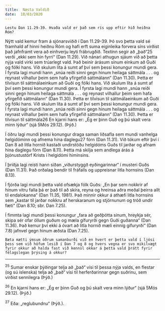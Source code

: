 ```yaml
---
title:  Næsta Valdið
date:  18/03/2020
---
```


`Lestu Dan 11.29-39. Hvaða vald er það sem rís upp eftir hið heiðna Róm?`

Nýtt vald kemur fram á sjónarsviðið í Dan 11.29-39. Þó svo þetta vald sé framhald af hinni heiðnu Róm og hafi erft suma eiginleika forvera síns virðist það jafnframt vera að einhverju leyti frábrugðið. Textinn segir að „það“25 verði „ekki sem hin fyrri“ (Dan 11.29). Við nánari athugun sjáum við að þetta nýja vald virki sem trúarlegt vald. Það beinir árásum sínum einkum að Guði og fólki hans. Við skulum líta á sumt af því sem þessi konungur mundi gera. Í fyrsta lagi mundi hann „snúa reiði sinni gegn hinum heilaga sáttmála . . . og reynast vilhallur þeim sem hafa yfirgefið sáttmálann“ (Dan 11.30). Þetta er tilvísun til sáttmálaeinkum að Guði og fólki hans. Við skulum líta á sumt af því sem þessi konungur mundi gera. Í fyrsta lagi mundi hann „snúa reiði sinni gegn hinum heilaga sáttmála . . . og reynast vilhallur þeim sem hafa yfirgefið sáttmálann“ (Dan 11.30). Þetta er tilvísun til sáttmálaeinkum að Guði og fólki hans. Við skulum líta á sumt af því sem þessi konungur mundi gera. Í fyrsta lagi mundi hann „snúa reiði sinni gegn hinum heilaga sáttmála . . . og reynast vilhallur þeim sem hafa yfirgefið sáttmálann“ (Dan 11.30). Þetta er tilvísun til sáttmála26 En kjarni hans er:  „Ég er þinn Guð og þú skalt vera minn lýður“ (sjá 5Mós 29.12). (Þýð.)

Í öðru lagi mundi þessi konungur draga saman liðsafla sem mundi vanhelga helgidóminn og afnema hina daglegu27 fórn (Dan 11.31). Við tókum eftir því í Dan 8 að litla hornið kastaði undirstöðu helgidóms Guðs til jarðar og afnam hina daglegu fórn (Dan 8.11). Þetta má skilja sem andlega árás á þjónustustörf Krists í helgidómi himinsins.

Í þriðja lagi reisti hann síðan „viðurstyggð eyðingarinnar“ í musteri Guðs (Dan 11.31). Það orðalag bendir til fráfalls og uppreisnar litla hornsins (Dan 8.13).

Í fjórða lagi mundi þetta vald ofsækja fólk Guðs: „En þar sem nokkrir af hinum vitru falla þá er það til að skíra, reyna og hreinsa aðra meðal þeirra allt til endalokanna“ (Dan 11.35, 1981). Það minnir okkur á athæfi litla hornsins sem „kastar til jarðar nokkru af herskaranum og stjörnunum og tróð undir fæti“ (Dan 8.10; sbr. Dan 7.25).

Í fimmta lagi mundi þessi konungur „fara að geðþótta sínum, hreykja sér, skipa sér ofar öllum guðum og mæla gífuryrði gegn Guði guðanna“ (Dan 11.36). Það kemur því ekki á óvart að litla hornið mæli einnig gífuryrði“ (Dan 7.8) jafnvel gegn hinum æðsta (Dan 7.25).

`Bæta mætti ýmsum öðrum samanburði við en hvert er þetta vald í ljósi þess sem við höfum lesið í Dan 7 og 8 og hvers vegna er svo mikilvægt fyrir okkur að halda fast við kennsl okkar á þetta vald þrátt fyrir félagslegan þrýsing á okkur?`

---

<sup>25</sup> Sumar enskar þýðingar telja að „það“ vísi til þessa nýja valds, en flestar (og sú íslenska) telja að „það“ vísi til herferðarinnar gegn suðrinu, sem virðist sennilegra (Þýð.)

<sup>26</sup> En kjarni hans er: „Ég er þinn Guð og þú skalt vera minn lýður“ (sjá 5Mós 29.12). (Þýð.)

<sup>27</sup> Eða: „reglubundnu“ (Þýð.).